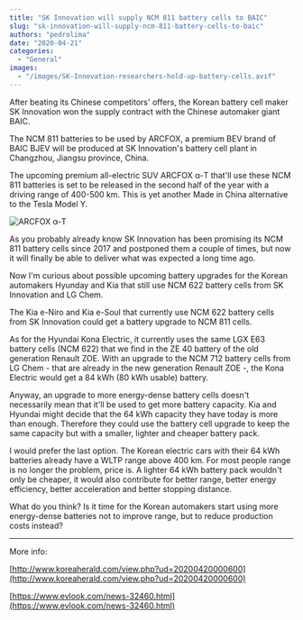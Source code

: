 ```yaml
---
title: "SK Innovation will supply NCM 811 battery cells to BAIC"
slug: "sk-innovation-will-supply-ncm-811-battery-cells-to-baic"
authors: "pedrolima"
date: "2020-04-21"
categories:
  - "General"
images:
  - "/images/SK-Innovation-researchers-hold-up-battery-cells.avif"
---
```


After beating its Chinese competitors' offers, the Korean battery cell maker SK Innovation won the supply contract with the Chinese automaker giant BAIC.

The NCM 811 batteries to be used by ARCFOX, a premium BEV brand of BAIC BJEV will be produced at SK Innovation's battery cell plant in Changzhou, Jiangsu province, China.

The upcoming premium all-electric SUV ARCFOX α-T that'll use these NCM 811 batteries is set to be released in the second half of the year with a driving range of 400-500 km. This is yet another Made in China alternative to the Tesla Model Y.

![ARCFOX α-T](images/ARCFOX-α-T.avif)

As you probably already know SK Innovation has been promising its NCM 811 battery cells since 2017 and postponed them a couple of times, but now it will finally be able to deliver what was expected a long time ago.

Now I'm curious about possible upcoming battery upgrades for the Korean automakers Hyunday and Kia that still use NCM 622 battery cells from SK Innovation and LG Chem.

The Kia e-Niro and Kia e-Soul that currently use NCM 622 battery cells from SK Innovation could get a battery upgrade to NCM 811 cells.

As for the Hyundai Kona Electric, it currently uses the same LGX E63 battery cells (NCM 622) that we find in the ZE 40 battery of the old generation Renault ZOE. With an upgrade to the NCM 712 battery cells from LG Chem - that are already in the new generation Renault ZOE -, the Kona Electric would get a 84 kWh (80 kWh usable) battery.

Anyway, an upgrade to more energy-dense battery cells doesn't necessarily mean that it'll be used to get more battery capacity. Kia and Hyundai might decide that the 64 kWh capacity they have today is more than enough. Therefore they could use the battery cell upgrade to keep the same capacity but with a smaller, lighter and cheaper battery pack.

I would prefer the last option. The Korean electric cars with their 64 kWh batteries already have a WLTP range above 400 km. For most people range is no longer the problem, price is. A lighter 64 kWh battery pack wouldn't only be cheaper, it would also contribute for better range, better energy efficiency, better acceleration and better stopping distance.

What do you think? Is it time for the Korean automakers start using more energy-dense batteries not to improve range, but to reduce production costs instead?

---

More info:

[http://www.koreaherald.com/view.php?ud=20200420000600](http://www.koreaherald.com/view.php?ud=20200420000600)

[https://www.evlook.com/news-32460.html](https://www.evlook.com/news-32460.html)
